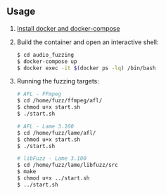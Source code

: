 ## Usage

1. [Install docker and docker-compose](https://docs.docker.com/get-started/)
    
2. Build the container and open an interactive shell:
    ``` sh
    $ cd audio_fuzzing
    $ docker-compose up
    $ docker exec -it $(docker ps -lq) /bin/bash
    ```

3. Running the fuzzing targets:
    ```sh
    # AFL - FFmpeg
    $ cd /home/fuzz/ffmpeg/afl/
    $ chmod u+x start.sh
    $ ./start.sh
    
    # AFL - Lame 3.100
    $ cd /home/fuzz/lame/afl/
    $ chmod u+x start.sh
    $ ./start.sh
    
    # libFuzz - Lame 3.100
    $ cd /home/fuzz/lame/libfuzz/src
    $ make
    $ chmod u+x ../start.sh
    $ ../start.sh
    ```


